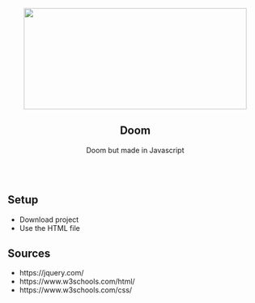  <p align="center"><img src="https://i.imgur.com/9kK2ASm.png" width="440" height="200"> </p>
 <h2 align="center"> Doom </h2>
 <p align="center"> Doom but made in Javascript</p>
<br><br>

<h2> Setup</h2>
<ul>
  <li>Download project</li>
  <li>Use the HTML file</li>
</ul>
<h2> Sources</h2>
<ul>
  <li>https://jquery.com/</li>
  <li>https://www.w3schools.com/html/</li>
  <li>https://www.w3schools.com/css/</li>
</ul>
